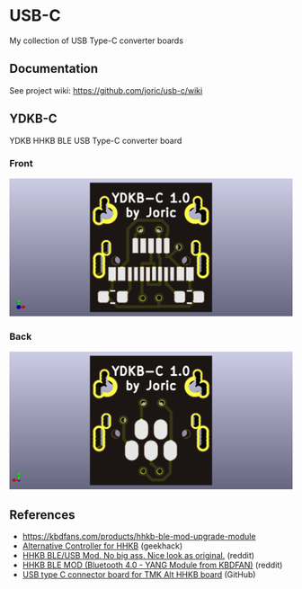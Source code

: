 # USB-C

My collection of USB Type-C converter boards

## Documentation

See project wiki: https://github.com/joric/usb-c/wiki

## YDKB-C

YDKB HHKB BLE USB Type-C converter board

### Front
![](ydkb/front.png)

### Back
![](ydkb/back.png)

## References

* https://kbdfans.com/products/hhkb-ble-mod-upgrade-module
* [Alternative Controller for HHKB](https://geekhack.org/index.php?topic=12047.msg2842820#msg2842820) (geekhack)
* [HHKB BLE/USB Mod. No big ass. Nice look as original.](https://redd.it/be71vx) (reddit)
* [HHKB BLE MOD (Bluetooth 4.0 - YANG Module from KBDFAN)](https://redd.it/ct7h0w) (reddit)
* [USB type C connector board for TMK Alt HHKB board](https://github.com/manisteinn/usb-type-c-hhkb) (GitHub)


